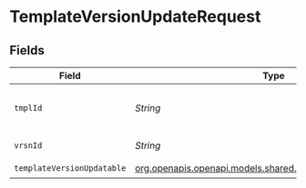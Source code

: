 # TemplateVersionUpdateRequest


## Fields

| Field                                                                                                          | Type                                                                                                           | Required                                                                                                       | Description                                                                                                    |
| -------------------------------------------------------------------------------------------------------------- | -------------------------------------------------------------------------------------------------------------- | -------------------------------------------------------------------------------------------------------------- | -------------------------------------------------------------------------------------------------------------- |
| `tmplId`                                                                                                       | *String*                                                                                                       | :heavy_check_mark:                                                                                             | The ID of the template to which the version belongs.                                                           |
| `vrsnId`                                                                                                       | *String*                                                                                                       | :heavy_check_mark:                                                                                             | id of the template_version                                                                                     |
| `templateVersionUpdatable`                                                                                     | [org.openapis.openapi.models.shared.TemplateVersionUpdatable](../../models/shared/TemplateVersionUpdatable.md) | :heavy_check_mark:                                                                                             | N/A                                                                                                            |